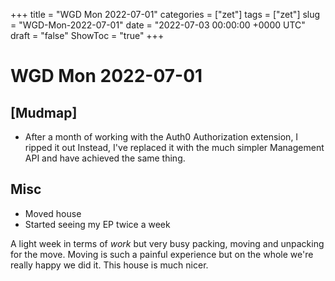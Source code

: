 +++
title = "WGD Mon 2022-07-01"
categories = ["zet"]
tags = ["zet"]
slug = "WGD-Mon-2022-07-01"
date = "2022-07-03 00:00:00 +0000 UTC"
draft = "false"
ShowToc = "true"
+++

# WGD Mon 2022-07-01

## [Mudmap]

- After a month of working with the Auth0 Authorization extension, I ripped it out
  Instead, I've replaced it with the much simpler Management API and have achieved the same thing.

## Misc

- Moved house 
- Started seeing my EP twice a week

A light week in terms of *work* but very busy packing, moving and unpacking for the move.
Moving is such a painful experience but on the whole we're really happy we did it. This house
is much nicer.
